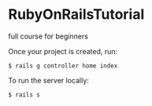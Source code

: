 # RubyOnRailsTutorial
full course for beginners

Once your project is created, run:

```git
$ rails g controller home index
```

To run the server locally:

```git
$ rails s
```
